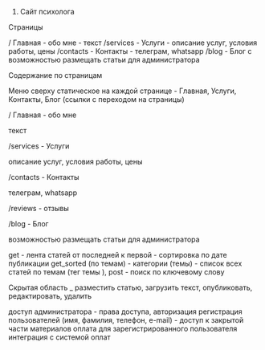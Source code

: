 1. Сайт психолога

Страницы

/   Главная - обо мне - текст
/services  - Услуги - описание услуг, условия работы, цены
/contacts - Контакты - телеграм, whatsapp
/blog - Блог с возможностью размещать статьи для администратора

Содержание по страницам

Меню сверху статическое на каждой странице - Главная, Услуги, Контакты, Блог (ссылки с переходом на страницы)

/   Главная - обо мне

текст


/services  - Услуги

описание услуг, условия работы, цены


/contacts - Контакты

телеграм, whatsapp


/reviews - отзывы


/blog - Блог

возможностью размещать статьи для администратора

get - лента статей от последней к первой - сортировка по дате публикации
get_sorted (по темам) - категории (темы) - список всех статей по темам (тег темы ), 
post - поиск по ключевому слову

Скрытая область _ разместить статью, загрузить текст, опубликовать, редактировать,  удалить

доступ администратора - права доступа, авторизация
регистрация пользователей (имя, фамилия, телефон, e-mail) - доступ к закрытой части материалов
оплата для зарегистрированного пользователя
интеграция с системой оплат